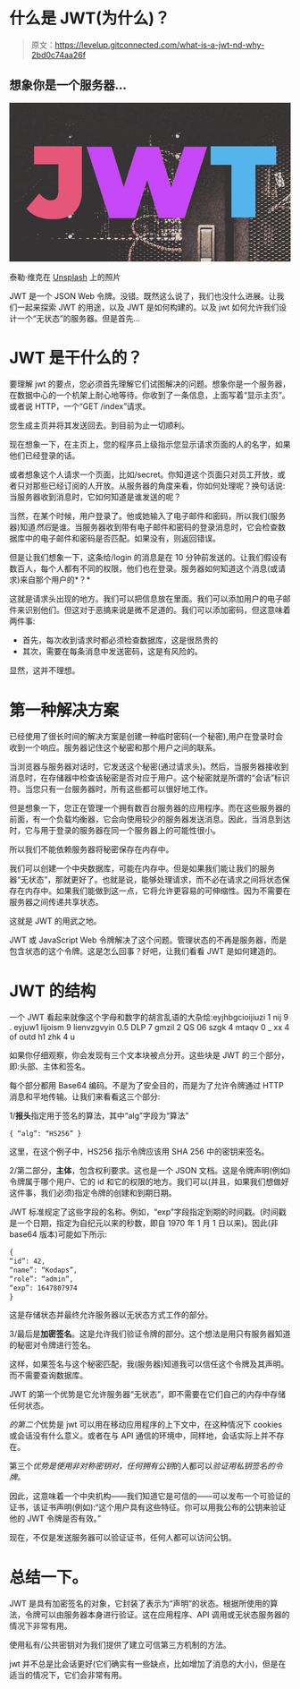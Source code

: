 # 什么是 JWT(为什么)？

> 原文：<https://levelup.gitconnected.com/what-is-a-jwt-nd-why-2bd0c74aa26f>

## 想象你是一个服务器…

![](img/892b4ad376e28bf1e7c1e3025da3d55f.png)

泰勒·维克在 [Unsplash](https://unsplash.com/s/photos/network?utm_source=unsplash&utm_medium=referral&utm_content=creditCopyText) 上的照片

JWT 是一个 JSON Web 令牌。没错。既然这么说了，我们也没什么进展。让我们一起来探索 JWT 的用途，以及 JWT 是如何构建的。以及 jwt 如何允许我们设计一个“无状态”的服务器。但是首先…

# JWT 是干什么的？

要理解 jwt 的要点，您必须首先理解它们试图解决的问题。想象你是一个服务器，在数据中心的一个机架上耐心地等待。你收到了一条信息，上面写着“显示主页”。或者说 HTTP，一个“GET /index”请求。

您生成主页并将其发送回去。到目前为止一切顺利。

现在想象一下，在主页上，您的程序员上级指示您显示请求页面的人的名字，如果他们已经登录的话。

或者想象这个人请求一个页面，比如/secret。你知道这个页面只对员工开放，或者只对那些已经订阅的人开放。从服务器的角度来看，你如何处理呢？换句话说:当服务器收到消息时，它如何知道是谁发送的呢？

当然，在某个时候，用户登录了。他或她输入了电子邮件和密码，所以我们(服务器)知道*然后*是谁。当服务器收到带有电子邮件和密码的登录消息时，它会检查数据库中的电子邮件和密码是否匹配。如果没有，则返回错误。

但是让我们想象一下，这条给/login 的消息是在 10 分钟前发送的。让我们假设有数百人，每个人都有不同的权限，他们也在登录。服务器如何知道这个消息(或请求)来自那个用户的*？*

这就是请求头出现的地方。我们可以把信息放在里面。我们可以添加用户的电子邮件来识别他们。但这对于恶搞来说是微不足道的。我们可以添加密码，但这意味着两件事:

*   首先，每次收到请求时都必须检查数据库，这是很昂贵的
*   其次，需要在每条消息中发送密码，这是有风险的。

显然，这并不理想。

# 第一种解决方案

已经使用了很长时间的解决方案是创建一种临时密码(一个秘密),用户在登录时会收到一个响应。服务器记住这个秘密和那个用户之间的联系。

当浏览器与服务器对话时，它发送这个秘密(通过请求头)。然后，当服务器接收到消息时，在存储器中检查该秘密是否对应于用户。这个秘密就是所谓的“会话”标识符。当您只有一台服务器时，所有这些都可以很好地工作。

但是想象一下，您正在管理一个拥有数百台服务器的应用程序。而在这些服务器的前面，有一个负载均衡器，它会向使用较少的服务器发送消息。因此，当消息到达时，它与用于登录的服务器在同一个服务器上的可能性很小。

所以我们不能依赖服务器将秘密保存在内存中。

我们可以创建一个中央数据库，可能在内存中。但是如果我们能让我们的服务器“无状态”，那就更好了。也就是说，能够处理请求，而不必在请求之间将状态保存在内存中。如果我们能做到这一点，它将允许更容易的可伸缩性。因为不需要在服务器之间传递共享状态。

这就是 JWT 的用武之地。

JWT 或 JavaScript Web 令牌解决了这个问题。管理状态的不再是服务器，而是包含状态的这个令牌。这是怎么回事？好吧，让我们看看 JWT 是如何建造的。

# JWT 的结构

一个 JWT 看起来就像这个字母和数字的胡言乱语的大杂烩:eyjhbgcioijiuzi 1 nij 9 . eyjuw1 lijoism 9 lienvzgvyin 0.5 DLP 7 gmzil 2 QS 06 szgk 4 mtaqv 0 _ xx 4 of outd h1 zhk 4 u

如果你仔细观察，你会发现有三个文本块被点分开。这些块是 JWT 的三个部分，即:头部、主体和签名。

每个部分都用 Base64 编码。不是为了安全目的，而是为了允许令牌通过 HTTP 消息和平地传输。让我们来看看这三个部分:

1/**报头**指定用于签名的算法，其中“alg”字段为“算法”

```
{ “alg”: “HS256” }
```

这里，在这个例子中，HS256 指示令牌应该用 SHA 256 中的密钥来签名。

2/第二部分，**主体**，包含权利要求。这也是一个 JSON 文档。这是令牌声明(例如)令牌属于哪个用户、它的 id 和它的权限的地方。我们可以(并且，如果我们想做好这件事，我们必须)指定令牌的创建和到期日期。

JWT 标准规定了这些字段的名称。例如，“exp”字段指定到期的时间戳。(时间戳是一个日期，指定为自纪元以来的秒数，即自 1970 年 1 月 1 日以来)。因此(非 base64 版本)可能如下所示:

```
{
“id”: 42,
“name”: “Kodaps”,
“role”: “admin”,
“exp”: 1647807974
}
```

这是存储状态并最终允许服务器以无状态方式工作的部分。

3/最后是**加密签名**。这是允许我们验证令牌的部分。这个想法是用只有服务器知道的秘密对令牌进行签名。

这样，如果签名与这个秘密匹配，我(服务器)知道我可以信任这个令牌及其声明。而不需要查询数据库。

JWT 的第一个优势是它允许服务器“无状态”，即不需要在它们自己的内存中存储任何状态。

*的第二个*优势是 jwt 可以用在移动应用程序的上下文中，在这种情况下 cookies 或会话没有什么意义。或者在与 API 通信的环境中，同样地，会话实际上并不存在。

第三个*优势是使用非对称密钥对，任何拥有公钥*的人都可以*验证用私钥签名的令牌。*

因此，这意味着一个中央机构——我们知道它是可信的——可以发布一个可验证的证书，该证书声明(例如):“这个用户具有这些特征。你可以用我公布的公钥来验证他的 JWT 令牌是否有效。”

现在，不仅是发送服务器可以验证证书，任何人都可以访问公钥。

# 总结一下。

JWT 是具有加密签名的对象，它封装了表示为“声明”的状态。根据所使用的算法，令牌可以由服务器本身进行验证。这在应用程序、API 调用或无状态服务器的情况下非常有用。

使用私有/公共密钥对为我们提供了建立可信第三方机制的方法。

jwt 并不总是比会话更好(它们确实有一些缺点，比如增加了消息的大小)，但是在适当的情况下，它们会非常有用。